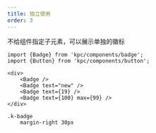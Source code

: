 ```yaml
---
title: 独立使用
order: 3
---
```


不给组件指定子元素，可以展示单独的徽标

```vdt
import {Badge} from 'kpc/components/badge';
import {Button} from 'kpc/components/button';

<div>
    <Badge />
    <Badge text="new" />
    <Badge text={19} />
    <Badge text={100} max={99} />
</div>
```

```styl
.k-badge
    margin-right 30px
```
